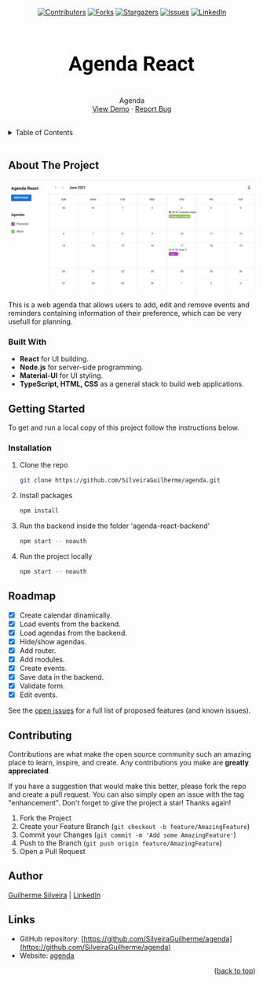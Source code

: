 <a name="readme-top"></a>

<!-- PROJECT LOGO -->

<div align="center">

[![Contributors][contributors-shield]][contributors-url]
[![Forks][forks-shield]][forks-url]
[![Stargazers][stars-shield]][stars-url]
[![Issues][issues-shield]][issues-url]
[![LinkedIn][linkedin-shield]][linkedin-url]

<br />
<br />

  <a href="https://agenda-jsguilherme.netlify.app">
    <img src="./public/img/agenda-logo.png" width="300px" alt="Agenda logo">
  </a>

  <p align="center">
    Agenda
    <br />
    <a href="https://agenda-jsguilherme.netlify.app">View Demo</a>
    ·
    <a href="https://github.com/SilveiraGuilherme/agenda/issues/new">Report Bug</a>
  </p>
</div>

<br/>
<!-- TABLE OF CONTENTS -->
<details>
  <summary>Table of Contents</summary>
  <ol>
    <li>
      <a href="#about-the-project">About The Project</a>
      <ul>
        <li><a href="#built-with">Built With</a></li>
      </ul>
    </li>
    <li>
      <a href="#getting-started">Getting Started</a>
      <ul>
        <li><a href="#requirements">Requirements</a></li>
        <li><a href="#installation">Installation</a></li>
      </ul>
    </li>
    <li><a href="#usage">Usage</a></li>
    <li><a href="#roadmap">Roadmap</a></li>
    <li><a href="#contributing">Contributing</a></li>
    <li><a href="#license">License</a></li>
    <li><a href="#contact">Contact</a></li>
    <li><a href="#links">Links</a></li>
  </ol>
</details>

<br/>

<!-- ABOUT THE PROJECT -->

## About The Project

[![Alt text](./public/img/agenda-website.png)](https://agenda-jsguilherme.netlify.app)

<!-- WEBSITE DESCRIPTION -->

This is a web agenda that allows users to add, edit and remove events and reminders containing information of their preference, which can be very usefull for planning.

### Built With

- <strong>React</strong> for UI building.
- <strong>Node.js</strong> for server-side programming.
- <strong>Material-UI</strong> for UI styling.
- <strong>TypeScript, HTML, CSS</strong> as a general stack to build web applications.

<!-- GETTING STARTED -->

## Getting Started

To get and run a local copy of this project follow the instructions below.

### Installation

1. Clone the repo
   ```sh
   git clone https://github.com/SilveiraGuilherme/agenda.git
   ```
2. Install packages
   ```sh
   npm install
   ```
3. Run the backend inside the folder 'agenda-react-backend'
   ```sh
   npm start -- noauth
   ```
4. Run the project locally
   ```sh
   npm start -- noauth
   ```

<!-- ROADMAP -->

## Roadmap

- [x] Create calendar dinamically.
- [x] Load events from the backend.
- [x] Load agendas from the backend.
- [x] Hide/show agendas.
- [x] Add router.
- [x] Add modules.
- [x] Create events.
- [x] Save data in the backend.
- [x] Validate form.
- [x] Edit events.

See the [open issues](https://github.com/SilveiraGuilherme/agenda/issues) for a full list of proposed features (and known issues).

<!-- CONTRIBUTING -->

## Contributing

Contributions are what make the open source community such an amazing place to learn, inspire, and create. Any contributions you make are **greatly appreciated**.

If you have a suggestion that would make this better, please fork the repo and create a pull request. You can also simply open an issue with the tag "enhancement".
Don't forget to give the project a star! Thanks again!

1. Fork the Project
2. Create your Feature Branch (`git checkout -b feature/AmazingFeature`)
3. Commit your Changes (`git commit -m 'Add some AmazingFeature'`)
4. Push to the Branch (`git push origin feature/AmazingFeature`)
5. Open a Pull Request

<!-- CONTACT -->

## Author

[Guilherme Silveira](https://silveiraguilherme.github.io/SilveiraGuilherme/) |
[LinkedIn](https://linkedin.com/in/jsguilherme)

<!-- RESOURCES -->

## Links

- GitHub repository: [https://github.com/SilveiraGuilherme/agenda](https://github.com/SilveiraGuilherme/agenda)
- Website: [agenda](https://agenda-jsguilherme.netlify.app)

<p align="right">(<a href="#readme-top">back to top</a>)</p>

<!-- MARKDOWN LINKS & IMAGES -->
<!-- https://www.markdownguide.org/basic-syntax/#reference-style-links -->

[contributors-shield]: https://img.shields.io/github/contributors/SilveiraGuilherme/agenda.svg?style=for-the-badge
[contributors-url]: https://github.com/SilveiraGuilherme/agenda/graphs/contributors
[forks-shield]: https://img.shields.io/github/forks/SilveiraGuilherme/agenda.svg?style=for-the-badge
[forks-url]: https://github.com/SilveiraGuilherme/agenda/network/members
[stars-shield]: https://img.shields.io/github/stars/SilveiraGuilherme/agenda.svg?style=for-the-badge
[stars-url]: https://github.com/SilveiraGuilherme/agenda/stargazers
[issues-shield]: https://img.shields.io/github/issues/SilveiraGuilherme/agenda.svg?style=for-the-badge
[issues-url]: https://github.com/SilveiraGuilherme/agenda/issues
[linkedin-shield]: https://img.shields.io/badge/-LinkedIn-black.svg?style=for-the-badge&logo=linkedin&colorB=555
[linkedin-url]: https://linkedin.com/in/jsguilherme
